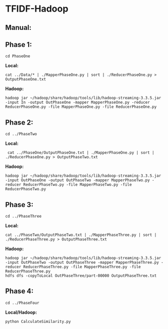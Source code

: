 # TFIDF-Hadoop

## Manual:

Phase 1:
-------

    cd PhaseOne
  
  **Local:**
  
    cat ../Data/* | ./MapperPhaseOne.py | sort | ./ReducerPhaseOne.py > OutputPhaseOne.txt

  **Hadoop:**
  
    hadoop jar ~/hadoop/share/hadoop/tools/lib/hadoop-streaming-3.3.5.jar -input In -output OutPhaseOne -mapper MapperPhaseOne.py -reducer ReducerPhaseOne.py -file MapperPhaseOne.py -file ReducerPhaseOne.py

Phase 2:
-------
    cd ../PhaseTwo
  
  **Local:**
  
     cat ../PhaseOne/OutputPhaseOne.txt | ./MapperPhaseOne.py | sort | ./ReducerPhaseOne.py > OutputPhaseTwo.txt

  **Hadoop:**
  
    hadoop jar ~/hadoop/share/hadoop/tools/lib/hadoop-streaming-3.3.5.jar -input OutPhaseOne -output OutPhaseTwo -mapper MapperPhaseTwo.py -reducer ReducerPhaseTwo.py -file MapperPhaseTwo.py -file ReducerPhaseTwo.py

Phase 3:
-------

    cd ../PhaseThree
  
  **Local:**
  
    cat ../PhaseTwo/OutputPhaseTwo.txt | ./MapperPhaseThree.py | sort | ./ReducerPhaseThree.py > OutputPhaseThree.txt

  **Hadoop:**
  
    hadoop jar ~/hadoop/share/hadoop/tools/lib/hadoop-streaming-3.3.5.jar -input OutPhaseTwo -output OutPhaseThree -mapper MapperPhaseThree.py -reducer ReducerPhaseThree.py -file MapperPhaseThree.py -file ReducerPhaseThree.py
    hdfs dfs -copyToLocal OutPhaseThree/part-00000 OutputPhaseThree.txt

Phase 4:
-------

    cd ../PhaseFour
    
  **Local/Hadoop:**
  
    python CalculateSimilarity.py 


